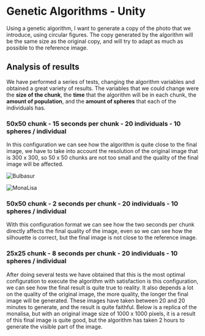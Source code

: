 #   Genetic Algorithms - Unity

Using a genetic algorithm, I want to generate a copy of the photo that we introduce, using circular figures. The copy generated by the algorithm will be the same size as the original copy, and will try to adapt as much as possible to the reference image.

## Analysis of results
We have performed a series of tests, changing the algorithm variables and obtained a great variety of results. 
The variables that we could change were the **size of the chunk**, the **time** that the algorithm will be in each chunk, the **amount of population**, and the **amount of spheres** that each of the individuals has. 

### 50x50 chunk - 15 seconds per chunk - 20 individuals - 10 spheres / individual

In this configuration we can see how the algorithm is quite close to the final image, we have to take into account the resolution of the original image that is 300 x 300, so 50 x 50 chunks are not too small and the quality of the final image will be affected.

![Bulbasur](https://github.com/JorgeBarcena3/Algoritmos-geneticos-Unity/blob/master/Build/AlgoritmosGeneticos_Data/StreamingAssets/50.15.20.10.png )

![MonaLisa](https://github.com/JorgeBarcena3/Algoritmos-geneticos-Unity/blob/master/Build/AlgoritmosGeneticos_Data/StreamingAssets/50.15.20.10..png )

### 50x50 chunk - 2 seconds per chunk - 20 individuals - 10 spheres / individual

With this configuration format we can see how the two seconds per chunk directly affects the final quality of the image, even so we can see how the silhouette is correct, but the final image is not close to the reference image.

### 25x25 chunk - 8 seconds per chunk - 20 individuals - 10 spheres / individual
After doing several tests we have obtained that this is the most optimal configuration to execute the algorithm with satisfaction is this configuration, we can see how the final result is quite true to reality. It also depends a lot on the quality of the original image, the more quality, the longer the final image will be generated. These images have taken between 20 and 20 minutes to generate, and the result is quite faithful. Below is a replica of the monalisa, but with an original image size of 1000 x 1000 pixels, it is a result of this final image is quite good, but the algorithm has taken 2 hours to generate the visible part of the image.
